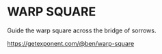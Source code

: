 # WARP SQUARE

Guide the warp square across the bridge of sorrows.

https://getexponent.com/@ben/warp-square
